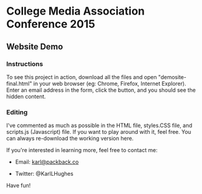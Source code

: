 # College Media Association Conference 2015

## Website Demo

### Instructions

To see this project in action, download all the files and open
"demosite-final.html" in your web browser (eg: Chrome, Firefox, Internet
Explorer). Enter an email address in the form, click the button, and you
should see the hidden content.

### Editing

I've commented as much as possible in the HTML file, styles.CSS file, and
scripts.js (Javascript) file. If you want to play around with it, feel free.
You can always re-download the working version here.

If you're interested in learning more, feel free to contact me:

- Email: karl@packback.co

- Twitter: @KarlLHughes

Have fun!
